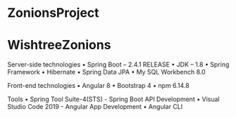 # ZonionsProject
# WishtreeZonions
Server-side technologies • Spring Boot – 2.4.1 RELEASE • JDK – 1.8 • Spring Framework • Hibernate • Spring Data JPA • My SQL Workbench 8.0

Front-end technologies • Angular 8 • Bootstrap 4 • npm 6.14.8

Tools • Spring Tool Suite-4(STS) - Spring Boot API Development • Visual Studio Code 2019 - Angular App Development • Angular CLI


